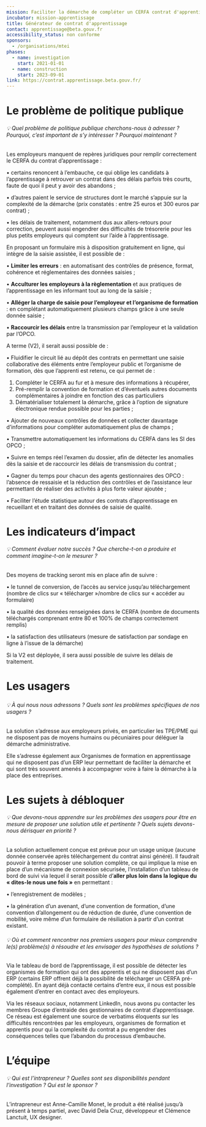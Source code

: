 ```yaml
---
mission: Faciliter la démarche de compléter un CERFA contrat d'apprentissage.
incubator: mission-apprentissage
title: Générateur de contrat d'apprentissage
contact: apprentissage@beta.gouv.fr
accessibility_status: non conforme
sponsors:
  - /organisations/mtei
phases:
  - name: investigation
    start: 2021-01-01
  - name: construction
    start: 2023-09-01
link: https://contrat.apprentissage.beta.gouv.fr/
---
```

# Le problème de politique publique


###### 💡 Quel problème de politique publique cherchons-nous à adresser ? Pourquoi, c’est important de s’y intéresser ? Pourquoi maintenant ?


Les employeurs manquent de repères juridiques pour remplir correctement le CERFA du contrat d’apprentissage :
 
• certains renoncent à l’embauche, ce qui oblige les candidats à l’apprentissage à retrouver un contrat dans des délais parfois très courts, faute de quoi il peut y avoir des abandons ; 

• d’autres paient le service de structures dont le marché s’appuie sur la complexité de la démarche (prix constatés : entre 25 euros et 300 euros par contrat) ; 

• les délais de traitement, notamment dus aux allers-retours pour correction, peuvent aussi engendrer des difficultés de trésorerie pour les plus petits employeurs qui comptent sur l’aide à l’apprentissage.

En proposant un formulaire mis à disposition gratuitement en ligne, qui intègre de la saisie assistée, il est possible de :

•	**Limiter les erreurs** : en automatisant des contrôles de présence, format, cohérence et réglementaires des données saisies ;

•	**Acculturer les employeurs à la règlementation** et aux pratiques de l’apprentissage en les informant tout au long de la saisie ;

•	**Alléger la charge de saisie pour l’employeur et l’organisme de formation** : en complétant automatiquement plusieurs champs grâce à une seule donnée saisie ; 

•	**Raccourcir les délais** entre la transmission par l’employeur et la validation par l’OPCO.

A terme (V2), il serait aussi possible de : 

•	Fluidifier le circuit lié au dépôt des contrats en permettant une saisie collaborative des éléments entre l’employeur public et l’organisme de formation, dès que l’apprenti est retenu, ce qui permet de : 

1.	Compléter le CERFA au fur et à mesure des informations à récupérer, 
2.	Pré-remplir la convention de formation et d’éventuels autres documents complémentaires à joindre en fonction des cas particuliers
3.	Dématérialiser totalement la démarche, grâce à l’option de signature électronique rendue possible pour les parties ;

•	Ajouter de nouveaux contrôles de données et collecter davantage d’informations pour compléter automatiquement plus de champs ;

•	Transmettre automatiquement les informations du CERFA dans les SI des OPCO ;

•	Suivre en temps réel l’examen du dossier, afin de détecter les anomalies dès la saisie et de raccourcir les délais de transmission du contrat ;

•	Gagner du temps pour chacun des agents gestionnaires des OPCO : l’absence de ressaisie et la réduction des contrôles et de l’assistance leur permettant de réaliser des activités à plus forte valeur ajoutée ;

•	Faciliter l’étude statistique autour des contrats d’apprentissage en recueillant et en traitant des données de saisie de qualité.


# Les indicateurs d’impact


###### 💡 Comment évaluer notre succès ? Que cherche-t-on a produire et comment imagine-t-on le mesurer ?


Des moyens de tracking seront mis en place afin de suivre : 

• le tunnel de conversion, de l’accès au service jusqu’au téléchargement (nombre de clics sur « télécharger »/nombre de clics sur « accéder au formulaire)

 • la qualité des données renseignées dans le CERFA (nombre de documents téléchargés comprenant entre 80 et 100% de champs correctement remplis)

 • la satisfaction des utilisateurs (mesure de satisfaction par sondage en ligne à l’issue de la démarche)

Si la V2 est déployée, il sera aussi possible de suivre les délais de traitement.


# Les usagers


### 
###### 💡 À qui nous nous adressons ? Quels sont les problèmes spécifiques de nos usagers ?



La solution s’adresse aux employeurs privés, en particulier les TPE/PME qui ne disposent pas de moyens humains ou pécuniaires pour déléguer la démarche administrative. 

Elle s’adresse également aux Organismes de formation en apprentissage qui ne disposent pas d’un ERP leur permettant de faciliter la démarche et qui sont très souvent amenés à accompagner voire à faire la démarche à la place des entreprises.


# Les sujets à débloquer



###### 💡 Que devons-nous apprendre sur les problèmes des usagers pour être en mesure de proposer une solution utile et pertinente ? Quels sujets devons-nous dérisquer en priorité ?


La solution actuellement conçue est prévue pour un usage unique (aucune donnée conservée après téléchargement du contrat ainsi généré). Il faudrait pouvoir à terme proposer une solution complète, ce qui implique la mise en place d’un mécanisme de connexion sécurisée, l’installation d’un tableau de bord de suivi via lequel il serait possible d’**aller plus loin dans la logique du « dites-le nous une fois »** en permettant :

•	l’enregistrement de modèles ;

•	la génération d’un avenant, d’une convention de formation, d’une convention d’allongement ou de réduction de durée, d’une convention de mobilité, voire même d’un formulaire de résiliation à partir d’un contrat existant.


###### 💡 Où et comment rencontrer nos premiers usagers pour mieux comprendre le(s) problème(s) à résoudre et les envisager des hypothèses de solutions ?


Via le tableau de bord de l’apprentissage, il est possible de détecter les organismes de formation qui ont des apprentis et qui ne disposent pas d’un ERP (certains ERP offrent déjà la possibilité de télécharger un CERFA pré-complété). En ayant déjà contacté certains d’entre eux, il nous est possible également d’entrer en contact avec des employeurs.

Via les réseaux sociaux, notamment LinkedIn, nous avons pu contacter les membres Groupe d’entraide des gestionnaires de contrat d’apprentissage. Ce réseau est également une source de verbatims éloquents sur les difficultés rencontrées par les employeurs, organismes de formation et apprentis pour qui la complexité du contrat a pu engendrer des conséquences telles que l’abandon du processus d’embauche.


# L’équipe


###### 💡 Qui est l’intrapreneur ? Quelles sont ses disponibilités pendant l’investigation ? Qui est le sponsor ?


L’intrapreneur est Anne-Camille Monet, le produit a été réalisé jusqu’à présent à temps partiel, avec David Dela Cruz, développeur et Clémence Lanctuit, UX designer.